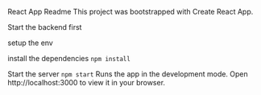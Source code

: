 React App Readme
This project was bootstrapped with Create React App.

Start the backend first

setup the env

install the dependencies
`npm install`

Start the server
`npm start`
Runs the app in the development mode.
Open http://localhost:3000 to view it in your browser.
